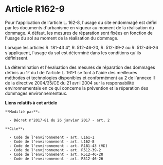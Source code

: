 # Article R162-9

Pour l'application de l'article L. 162-8, l'usage du site endommagé est défini par les documents d'urbanisme en vigueur au
moment de la réalisation du dommage. A défaut, les mesures de réparation sont fixées en fonction de l'usage du sol au moment
de la réalisation du dommage.

Lorsque les articles R. 181-43 4°, R. 512-46-20, 
R. 512-39-2 ou R. 512-46-26 s'appliquent, l'usage du sol est déterminé dans les conditions qu'ils définissent.

La détermination et l'évaluation des mesures de réparation des dommages définis au 1° du I de l'article L. 161-1 se font à
l'aide des meilleures méthodes et technologies disponibles et conformément au 2 de l'annexe II de la directive 2004/35/CE du
21 avril 2004 sur la responsabilité environnementale en ce qui concerne la prévention et la réparation des dommages
environnementaux.

**Liens relatifs à cet article**

	**Modifié par**:

	  - Décret n°2017-81 du 26 janvier 2017 - art. 2

	**Cite**:

	  - Code de l'environnement - art. L161-1
	  - Code de l'environnement - art. L162-8
	  - Code de l'environnement - art. R181-43 (VD)
	  - Code de l'environnement - art. R512-39-2
	  - Code de l'environnement - art. R512-46-20
	  - Code de l'environnement - art. R512-46-26
